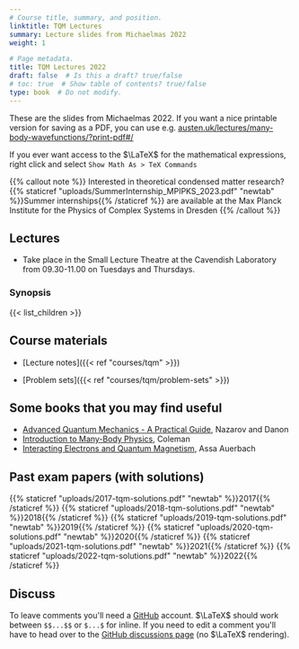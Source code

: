 ```yaml
---
# Course title, summary, and position.
linktitle: TQM Lectures
summary: Lecture slides from Michaelmas 2022
weight: 1

# Page metadata.
title: TQM Lectures 2022
draft: false  # Is this a draft? true/false
# toc: true  # Show table of contents? true/false
type: book  # Do not modify.
---
```


These are the slides from Michaelmas 2022. If you want a nice printable version for saving as a PDF, you can use e.g. [austen.uk/lectures/many-body-wavefunctions/?print-pdf#/](https://austen.uk/lectures/many-body-wavefunctions/?print-pdf#/)

If you ever want access to the $\LaTeX$ for the mathematical expressions, right click and select `Show Math As > TeX Commands`

{{% callout note %}}
Interested in theoretical condensed matter research? {{% staticref "uploads/SummerInternship_MPIPKS_2023.pdf" "newtab" %}}Summer internships{{% /staticref %}} are available at the Max Planck Institute for the Physics of Complex Systems in Dresden
{{% /callout %}}

## Lectures

- Take place in the Small Lecture Theatre at the Cavendish Laboratory from 09.30-11.00 on Tuesdays and Thursdays.


### Synopsis

{{< list_children >}}

## Course materials

- [Lecture notes]({{< ref "courses/tqm" >}})

- [Problem sets]({{< ref "courses/tqm/problem-sets" >}})

## Some books that you may find useful

- [Advanced Quantum Mechanics - A Practical Guide](https://www.cambridge.org/core/books/advanced-quantum-mechanics/863118E8C23B5CFE4945A9C32F4B5405), Nazarov and Danon
- [Introduction to Many-Body Physics](https://www.cambridge.org/core/books/introduction-to-manybody-physics/B7598FC1FCEE0285F5EC767E835854C8), Coleman
- [Interacting Electrons and Quantum Magnetism](https://www.springer.com/gp/book/9780387942865), Assa Auerbach

## Past exam papers (with solutions)

{{% staticref "uploads/2017-tqm-solutions.pdf" "newtab" %}}2017{{% /staticref %}} 
{{% staticref "uploads/2018-tqm-solutions.pdf" "newtab" %}}2018{{% /staticref %}}
{{% staticref "uploads/2019-tqm-solutions.pdf" "newtab" %}}2019{{% /staticref %}}
{{% staticref "uploads/2020-tqm-solutions.pdf" "newtab" %}}2020{{% /staticref %}}
{{% staticref "uploads/2021-tqm-solutions.pdf" "newtab" %}}2021{{% /staticref %}}
{{% staticref "uploads/2022-tqm-solutions.pdf" "newtab" %}}2022{{% /staticref %}}

## Discuss

To leave comments you'll need a [GitHub](https://github.com/) account. $\LaTeX$ should work between `$$...$$` or `$...$` for inline. If you need to edit a comment you'll have to head over to the [GitHub discussions page](https://github.com/AustenLamacraft/dooftown/discussions) (no $\LaTeX$ rendering).


<script src="https://giscus.app/client.js"
        data-repo="AustenLamacraft/dooftown"
        data-repo-id="MDEwOlJlcG9zaXRvcnkyMDcyOTM3MTQ="
        data-category="Announcements"
        data-category-id="DIC_kwDODFsNEs4B_-r4"
        data-mapping="pathname"
        data-strict="0"
        data-reactions-enabled="1"
        data-emit-metadata="0"
        data-input-position="bottom"
        data-theme="preferred_color_scheme"
        data-lang="en"
        crossorigin="anonymous"
        async>
</script>